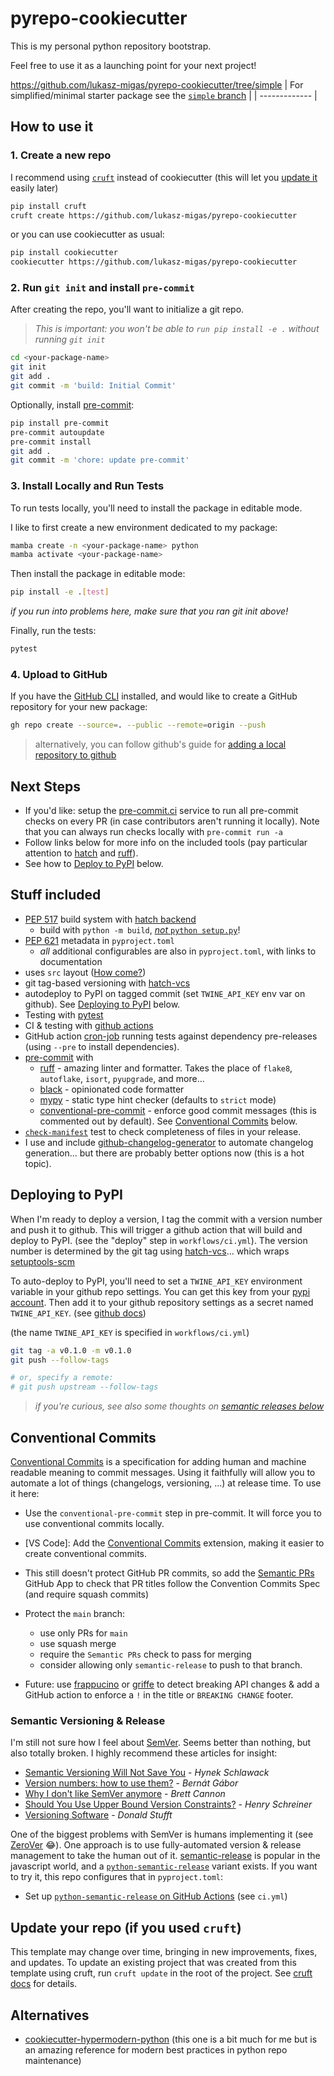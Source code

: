 # pyrepo-cookiecutter

This is my personal python repository bootstrap.

Feel free to use it as a launching point for your next project!

https://github.com/lukasz-migas/pyrepo-cookiecutter/tree/simple
| For simplified/minimal starter package see the [`simple` branch](https://github.com/lukasz-migas/pyrepo-cookiecutter/tree/simple) |
| ------------- | 


## How to use it

### 1. Create a new repo

I recommend using [`cruft`](https://github.com/cruft/cruft) instead of
cookiecutter (this will let you [update it](#update-it) easily later)

```sh
pip install cruft
cruft create https://github.com/lukasz-migas/pyrepo-cookiecutter
```

or you can use cookiecutter as usual:

```sh
pip install cookiecutter
cookiecutter https://github.com/lukasz-migas/pyrepo-cookiecutter
```

### 2. Run `git init` and install `pre-commit`

After creating the repo, you'll want to initialize a git repo.

> *This is important: you won't be able to `run pip install -e .`
without running `git init`*

```sh
cd <your-package-name>
git init
git add .
git commit -m 'build: Initial Commit'
```

Optionally, install [pre-commit](https://pre-commit.com/):

```sh
pip install pre-commit
pre-commit autoupdate
pre-commit install
git add .
git commit -m 'chore: update pre-commit'
```

### 3. Install Locally and Run Tests

To run tests locally, you'll need to install the package in editable mode. 

I like to first create a new environment dedicated to my package:

```sh
mamba create -n <your-package-name> python
mamba activate <your-package-name>
```

Then install the package in editable mode:

```sh
pip install -e .[test]
```

*if you run into problems here, make sure that you ran git init above!*

Finally, run the tests:

```sh
pytest
```

### 4. Upload to GitHub

If you have the [GitHub CLI](https://cli.github.com/) installed, and would like
to create a GitHub repository for your new package:

```sh
gh repo create --source=. --public --remote=origin --push
```

> alternatively, you can follow github's guide for
> [adding a local repository to github](https://docs.github.com/en/get-started/importing-your-projects-to-github/importing-source-code-to-github/adding-locally-hosted-code-to-github#adding-a-local-repository-to-github-using-git)


## Next Steps

- If you'd like: setup the [pre-commit.ci](https://pre-commit.ci/) service to
  run all pre-commit checks on every PR (in case contributors aren't running it
  locally).  Note that you can always run checks locally with `pre-commit run
  -a`
- Follow links below for more info on the included tools (pay particular
  attention to [hatch](https://hatch.pypa.io/) and
  [ruff](https://beta.ruff.rs/docs/)).
- See how to [Deploy to PyPI](#deploying-to-pypi) below.

## Stuff included

- [PEP 517](https://peps.python.org/pep-0517/) build system with [hatch
  backend](https://hatch.pypa.io/)
  - build with `python -m build`, [*not* `python
    setup.py`](https://blog.ganssle.io/articles/2021/10/setup-py-deprecated.html)!
- [PEP 621](https://peps.python.org/pep-0621/) metadata in `pyproject.toml`
  - *all* additional configurables are also in `pyproject.toml`, with
  links to documentation
- uses `src` layout ([How come?](https://hynek.me/articles/testing-packaging/))
- git tag-based versioning with [hatch-vcs](https://github.com/ofek/hatch-vcs)
- autodeploy to PyPI on tagged commit (set `TWINE_API_KEY` env var on github). See [Deploying to PyPI](#deploying-to-pypi) below.
- Testing with [pytest](https://docs.pytest.org/en/7.1.x/)
- CI & testing with [github actions](https://docs.github.com/en/actions)
- GitHub action
  [cron-job](https://docs.github.com/en/actions/using-workflows/events-that-trigger-workflows#schedule)
  running tests against dependency pre-releases (using `--pre` to install
  dependencies).
- [pre-commit](https://pre-commit.com/) with
  - [ruff](https://github.com/charliermarsh/ruff) - amazing linter and
    formatter. Takes the place of `flake8`, `autoflake`, `isort`, `pyupgrade`,
    and more...
  - [black](https://github.com/psf/black) - opinionated code formatter
  - [mypy](https://github.com/python/mypy) - static type hint checker (defaults
    to `strict` mode)
  - [conventional-pre-commit](https://github.com/compilerla/conventional-pre-commit) - enforce good commit messages (this is commented out by default). See [Conventional Commits](#thoughts-on-conventional-commits) below.
- [`check-manifest`](https://github.com/mgedmin/check-manifest) test to check
  completeness of files in your release.
- I use and include [github-changelog-generator](https://github.com/github-changelog-generator/github-changelog-generator) to automate changelog generation... but there are probably better options now (this is a hot topic).

## Deploying to PyPI

When I'm ready to deploy a version, I tag the commit with a version number and
push it to github.  This will trigger a github action that will build and deploy
to PyPI. (see the "deploy" step in `workflows/ci.yml`). The version number is determined by the git tag using
[hatch-vcs](https://github.com/ofek/hatch-vcs)... which wraps
[setuptools-scm](https://github.com/pypa/setuptools_scm/)

To auto-deploy to PyPI, you'll need to set a `TWINE_API_KEY` environment
variable in your github repo settings.  You can get this key from your [pypi
account](https://pypi.org/manage/account/token/).  Then add it to your github
repository settings as a secret named `TWINE_API_KEY`. (see [github
docs](https://docs.github.com/en/actions/reference/encrypted-secrets#creating-encrypted-secrets-for-a-repository))

(the name `TWINE_API_KEY` is specified in `workflows/ci.yml`)

```sh
git tag -a v0.1.0 -m v0.1.0
git push --follow-tags

# or, specify a remote:
# git push upstream --follow-tags
```

> *if you're curious, see also some thoughts on [semantic releases below](#semantic-versioning--release)*



## Conventional Commits

[Conventional Commits](https://www.conventionalcommits.org/en/v1.0.0/) is a
specification for adding human and machine readable meaning to commit messages.
Using it faithfully will allow you to automate a lot of things (changelogs,
versioning, ...) at release time. To use it here:

- Use the `conventional-pre-commit` step in pre-commit. It will force you to use
  conventional commits locally.
- [VS Code]: Add the [Conventional
  Commits](https://marketplace.visualstudio.com/items?itemName=vivaxy.vscode-conventional-commits)
  extension, making it easier to create conventional commits.
- This still doesn't protect GitHub PR commits, so add the [Semantic
  PRs](https://github.com/marketplace/semantic-prs) GitHub App to check that PR
  titles follow the Convention Commits Spec (and require squash commits)
- Protect the `main` branch:
  - use only PRs for `main`
  - use squash merge
  - require the `Semantic PRs` check to pass for merging
  - consider allowing only `semantic-release` to push to that branch.

- Future: use [frappucino](https://github.com/Carreau/frappuccino) or
  [griffe](https://github.com/mkdocstrings/griffe) to detect breaking API
  changes & add a GitHub action to enforce a `!` in the title or `BREAKING
  CHANGE` footer.

### Semantic Versioning & Release

I'm still not sure how I feel about [SemVer](https://semver.org/).  Seems better
than nothing, but also totally broken. I highly recommend these articles for
insight:

- [Semantic Versioning Will Not Save
  You](https://hynek.me/articles/semver-will-not-save-you/) - *Hynek Schlawack*
- [Version numbers: how to use
  them?](https://bernat.tech/posts/version-numbers/) - *Bernát Gábor*
- [Why I don't like SemVer anymore](https://snarky.ca/why-i-dont-like-semver/) -
  *Brett Cannon*
- [Should You Use Upper Bound Version
  Constraints?](https://iscinumpy.dev/post/bound-version-constraints/) - *Henry
  Schreiner*
- [Versioning Software](https://caremad.io/posts/2016/02/versioning-software/) -
  *Donald Stufft*

One of the biggest problems with SemVer is humans implementing it (see
[ZeroVer](https://0ver.org/) 😂). One approach is to use fully-automated version
& release management to take the human out of it.
[semantic-release](https://semantic-release.gitbook.io/semantic-release/) is
popular in the javascript world, and a
[`python-semantic-release`](https://python-semantic-release.readthedocs.io/)
variant exists. If you want to try it, this repo configures that in
`pyproject.toml`:

- Set up [`python-semantic-release` on GitHub
  Actions](https://python-semantic-release.readthedocs.io/en/latest/automatic-releases/github-actions.html)
  (see `ci.yml`)

## Update your repo (if you used `cruft`)

This template may change over time, bringing in new improvements, fixes, and
updates.  To update an existing project that was created from this template
using cruft, run `cruft update` in the root of the project.  See [cruft
docs](https://cruft.github.io/cruft/#updating-a-project) for details.

## Alternatives

- [cookiecutter-hypermodern-python](https://github.com/cjolowicz/cookiecutter-hypermodern-python)
  (this one is a bit much for me but is an amazing reference for modern best
  practices in python repo maintenance)
